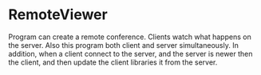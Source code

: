 RemoteViewer
============
Program can create a remote conference. Clients watch what happens on the server.
Also this program both client and server simultaneously. In addition, when a client connect to the server, 
and the server is newer then the client, and then update the client libraries it from the server.
